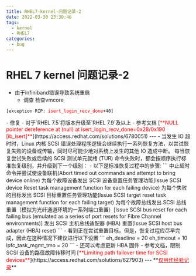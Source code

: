 ```yaml
---
title: RHEL7-kernel-问题记录-2
date: 2022-03-30 23:30:46
tags: 
  - kernel
  - RHEL7
categories: 
  - bug
---
```


# RHEL 7 kernel 问题记录-2
<!-- more -->
- 由于infiniband错误导致系统重启
  - 调查
    检查vmcore
<html><pre><code>[exception RIP: <font color=red>isert_login_recv_done</font>+40]</html></code></pre>
  - 修复
    - 对于`RHEL 7.5`将版本升级至`RHEL 7.9`及以上  
  - 参考文档
    [<font color=red>**NULL pointer dereference at (null) at isert_login_recv_done+0x28/0x190 [ib_isert]**</font>](https://access.redhat.com/solutions/6780051)
---
- 当发生 IO 超时时，Linux 内核 SCSI 错误处理程序逻辑会继续执行一系列恢复方法，以尝试恢复失败的设备或传输，同时尽可能少地对系统上发生的其他 IO 造成中断。
  每当恢复尝试失败或后续的 SCSI 测试单元就绪 (TUR) 命令失败时，都会按顺序执行标准恢复级别，并升级到下一个级别：
  - 以下是标准恢复过程中的步骤:
    ```
中止超时命令并尝试使设备联机(Abort timed out commands and attempt to bring device online)
为每个故障设备发出 SCSI 设备重置任务管理功能(Issue SCSI device Reset task management function for each failing device)
为每个失败的目标发出 SCSI 目标重置任务管理功能(Issue SCSI target reset task management function for each failing target)
为每个故障总线发出 SCSI 总线重置（模拟为光纤通道环境的一系列端口重置）[Issue SCSI bus reset for each failing bus (emulated as a series of port resets for Fibre Channel environments)]
发出 SCSI 主机总线适配器 (HBA) 重置(Issue SCSI host bus adapter (HBA) reset)
    ```
  - 看到正在尝试重置目标。但是，恢复过程应尽早完成，因此在这种情况下建议进行以下设置
  ```
eh_deadline = 20
eh_timeout = 10
lpfc_task_mgmt_tmo = 20
  ```
  - 还可以考虑更新 HBA 固件
  - 参考文档，限制 SCSI 设备的路径故障转移时间
    [<font color=red>**Limiting path failover time for SCSI devices**</font>](https://access.redhat.com/solutions/627903)
---
**<u><font color=red>仅用作经验记录</font></u>**